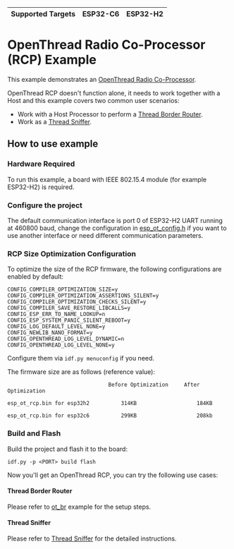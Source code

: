 | Supported Targets | ESP32-C6 | ESP32-H2 |
| ----------------- | -------- | -------- |

# OpenThread Radio Co-Processor (RCP) Example

This example demonstrates an [OpenThread Radio Co-Processor](https://openthread.io/platforms/co-processor).

OpenThread RCP doesn't function alone, it needs to work together with a Host and this example covers two common user scenarios:
- Work with a Host Processor to perform a [Thread Border Router](https://openthread.io/guides/border-router).
- Work as a [Thread Sniffer](https://openthread.io/guides/pyspinel/sniffer).

## How to use example

### Hardware Required

To run this example, a board with IEEE 802.15.4 module (for example ESP32-H2) is required.

### Configure the project

The default communication interface is port 0 of ESP32-H2 UART running at 460800 baud, change the configuration in [esp_ot_config.h](main/esp_ot_config.h) if you want to use another interface or need different communication parameters.

### RCP Size Optimization Configuration

To optimize the size of the RCP firmware, the following configurations are enabled by default:

```
CONFIG_COMPILER_OPTIMIZATION_SIZE=y
CONFIG_COMPILER_OPTIMIZATION_ASSERTIONS_SILENT=y
CONFIG_COMPILER_OPTIMIZATION_CHECKS_SILENT=y
CONFIG_COMPILER_SAVE_RESTORE_LIBCALLS=y
CONFIG_ESP_ERR_TO_NAME_LOOKUP=n
CONFIG_ESP_SYSTEM_PANIC_SILENT_REBOOT=y
CONFIG_LOG_DEFAULT_LEVEL_NONE=y
CONFIG_NEWLIB_NANO_FORMAT=y
CONFIG_OPENTHREAD_LOG_LEVEL_DYNAMIC=n
CONFIG_OPENTHREAD_LOG_LEVEL_NONE=y
```
Configure them via `idf.py menuconfig` if you need.

The firmware size are as follows (reference value):

```
                                Before Optimization     After Optimization

esp_ot_rcp.bin for esp32h2          314KB                   184KB

esp_ot_rcp.bin for esp32c6          299KB                   208kb
```

### Build and Flash

Build the project and flash it to the board:

```
idf.py -p <PORT> build flash
```

Now you'll get an OpenThread RCP, you can try the following use cases:

#### Thread Border Router

Please refer to [ot_br](../ot_br) example for the setup steps.

#### Thread Sniffer

Please refer to [Thread Sniffer](https://openthread.io/guides/pyspinel/sniffer) for the detailed instructions.
